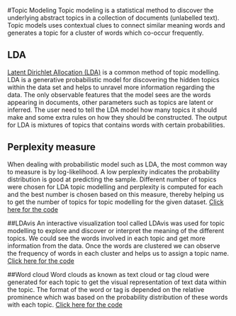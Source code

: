 #Topic Modeling
Topic modeling is a statistical method to discover the underlying abstract topics in a collection of documents (unlabelled text). Topic models uses contextual clues to connect similar meaning words and generates a topic for a cluster of words which co-occur frequently.

## LDA
[Latent Dirichlet Allocation (LDA)](http://www.jmlr.org/papers/volume3/blei03a/blei03a.pdf) is a common method of topic modelling. LDA is a generative probabilistic model for discovering the hidden topics within the data set and helps to unravel more information regarding the data. The only observable features that the model sees are the words appearing in documents, other parameters such as topics are latent or inferred. The user need to tell the LDA model how many topics it should make and some extra rules on how they should be constructed. The output for LDA is mixtures of topics that contains words with certain probabilities.

## Perplexity measure
When dealing with probabilistic model such as LDA, the most common way to measure is by log-likelihood. A low perplexity indicates the probability distribution is good at predicting the sample. Different number of topics were chosen for LDA topic modelling and perplexity is computed for each and the best number is chosen based on this measure, thereby helping us to get the number of topics for topic modelling for the given dataset. [Click here for the code](perplexity.R)

##LDAvis
An interactive visualization tool called LDAvis was used for topic modelling to explore and discover or interpret the meaning of the different topics. We could see the words involved in each topic and get more information from the data. Once the words are clustered we can observe the frequency of words in each cluster and helps us to assign a topic name. [Click here for the code](Ldavis.R)

##Word cloud
Word clouds as known as text cloud or tag cloud were generated for each topic to get the visual representation of text data within the topic. The format of the word or tag is depended on the relative prominence which was based on the probability distribution of these words with each topic. [Click here for the code](wordcloud.R)